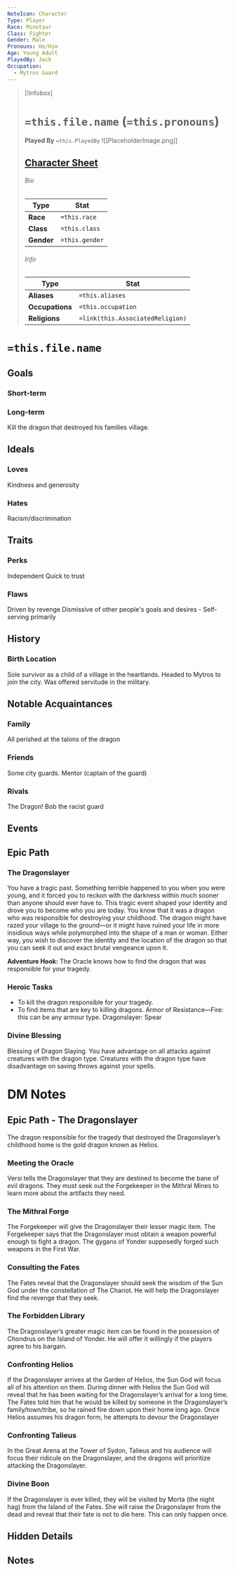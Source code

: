 ```yaml
---
NoteIcon: Character
Type: Player
Race: Minotaur
Class: Fighter
Gender: Male
Pronouns: He/Him
Age: Young Adult
PlayedBy: Jack
Occupation:
  - Mytros Guard
---
```


> [!infobox]
> # `=this.file.name` (`=this.pronouns`)
> **Played By**  `=this.PlayedBy`
> ![[PlaceholderImage.png]]
> ## [Character Sheet](https://www.dndbeyond.com/characters/122197840)
> ###### Bio
> Type |  Stat |
> ---|---|
> **Race** | `=this.race` |
> **Class** | `=this.class` |
> **Gender** | `=this.gender` |
> ###### Info
> Type |  Stat |
> ---|---|
> **Aliases** | `=this.aliases` |
> **Occupations** | `=this.occupation` |
> **Religions** | `=link(this.AssociatedReligion)` |


# **`=this.file.name`**
## Goals
### Short-term


### Long-term
Kill the dragon that destroyed his families village. 

## Ideals
### Loves
Kindness and generosity


### Hates
Racism/discrimination


## Traits
### Perks
Independent
Quick to trust

### Flaws
Driven by revenge
Dismissive of other people's goals and desires - Self-serving primarily


## History
### Birth Location
Sole survivor as a child of a village in the heartlands. 
Headed to Mytros to join the city.
Was offered servitude in the military.


## Notable Acquaintances
### Family
All perished at the talons of the dragon

### Friends
Some city guards.
Mentor (captain of the guard)

### Rivals
The Dragon!
Bob the racist guard

## Events

## Epic Path
### The Dragonslayer  
You have a tragic past. Something terrible happened to you when you were young, and it forced you to reckon with the darkness within much sooner than anyone should ever have to. This tragic event shaped your identity and drove you to become who you are today. You know that it was a dragon who was responsible for destroying your childhood. The dragon might have razed your village to the ground—or it might have ruined your life in more insidious ways while polymorphed into the shape of a man or woman. Either way, you wish to discover the identity and the location of the dragon so that you can seek it out and exact brutal vengeance upon it.

**Adventure Hook:** The Oracle knows how to find the dragon that was responsible for your tragedy.
### Heroic Tasks
- To kill the dragon responsible for your tragedy.
-  To find items that are key to killing dragons. Armor of Resistance—Fire: this can be any armour type. Dragonslayer: Spear

### Divine Blessing
Blessing of Dragon Slaying. You have advantage on all attacks against creatures with the dragon type. Creatures with the dragon type have disadvantage on saving throws against your spells.


# DM Notes


## Epic Path -  The Dragonslayer

The dragon responsible for the tragedy that destroyed the Dragonslayer’s childhood home is the gold dragon known as Helios.

### Meeting the Oracle
Versi tells the Dragonslayer that they are destined to become the bane of evil dragons. They must seek out the Forgekeeper in the Mithral Mines to learn more about the artifacts they need.

### The Mithral Forge
The Forgekeeper will give the Dragonslayer their lesser magic item. The Forgekeeper says that the Dragonslayer must obtain a weapon powerful enough to fight a dragon. The gygans of Yonder supposedly forged such weapons in the First War.

### Consulting the Fates
The Fates reveal that the Dragonslayer should seek the wisdom of the Sun God under the constellation of The Chariot. He will help the Dragonslayer find the revenge that they seek.

### The Forbidden Library
The Dragonslayer’s greater magic item can be found in the possession of Chondrus on the Island of Yonder. He will offer it willingly if the players agree to his bargain.

### Confronting Helios
 If the Dragonslayer arrives at the Garden of Helios, the Sun God will focus all of his attention on them. During dinner with Helios the Sun God will reveal that he has been waiting for the Dragonslayer’s arrival for a long time. The Fates told him that he would be killed by someone in the Dragonslayer’s family/town/tribe, so he rained fire down upon their home long ago. Once Helios assumes his dragon form, he attempts to devour the Dragonslayer

### Confronting Talieus
In the Great Arena at the Tower of Sydon, Talieus and his audience will focus their ridicule on the Dragonslayer, and the dragons will prioritize attacking the Dragonslayer.

### Divine Boon
If the Dragonslayer is ever killed, they will be visited by Morta (the night hag) from the Island of the Fates. She will raise the Dragonslayer from the dead and reveal that their fate is not to die here. This can only happen once.


## Hidden Details


## Notes